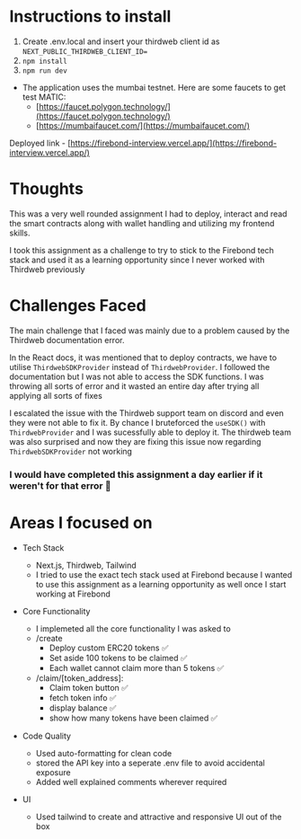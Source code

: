 # Instructions to install
1. Create .env.local and insert your thirdweb client id as `NEXT_PUBLIC_THIRDWEB_CLIENT_ID=`
2. `npm install`
3. `npm run dev`

- The application uses the mumbai testnet. Here are some faucets to get test MATIC:
    - [https://faucet.polygon.technology/](https://faucet.polygon.technology/)
    - [https://mumbaifaucet.com/](https://mumbaifaucet.com/)

Deployed link - [https://firebond-interview.vercel.app/](https://firebond-interview.vercel.app/)

# Thoughts
This was a very well rounded assignment I had to deploy, interact and read the smart contracts along with wallet handling and utilizing my frontend skills.

I took this assignment as a challenge to try to stick to the Firebond tech stack and used it as a learning opportunity since I never worked with Thirdweb previously

# Challenges Faced
The main challenge that I faced was mainly due to a problem caused by the Thirdweb documentation error.

In the React docs, it was mentioned that to deploy contracts, we have to utilise `ThirdwebSDKProvider` instead of `ThirdwebProvider`. I followed the documentation but I was not able to access the SDK functions. I was throwing all sorts of error and it wasted an entire day after trying all applying all sorts of fixes

I escalated the issue with the Thirdweb support team on discord and even they were not able to fix it. By chance I bruteforced the `useSDK()` with `ThirdwebProvider` and I was sucessfully able to deploy it. The thirdweb team was also surprised and now they are fixing this issue now regarding `ThirdwebSDKProvider` not working

### I would have completed this assignment a day earlier if it weren't for that error 🤯

# Areas I focused on

- Tech Stack
    - Next.js, Thirdweb, Tailwind
    - I tried to use the exact tech stack used at Firebond because I wanted to use this assignment as a learning opportunity as well once I start working at Firebond

- Core Functionality
    - I implemeted all the core functionality I was asked to
    - /create
        - Deploy custom ERC20 tokens ✅
        - Set aside 100 tokens to be claimed ✅
        - Each wallet cannot claim more than 5 tokens ✅
    - /claim/[token_address]:
        - Claim token button ✅
        - fetch token info ✅
        - display balance ✅
        - show how many tokens have been claimed ✅

- Code Quality
    - Used auto-formatting for clean code
    - stored the API key into a seperate .env file to avoid accidental exposure
    - Added well explained comments wherever required

- UI
    - Used tailwind to create and attractive and responsive UI out of the box

